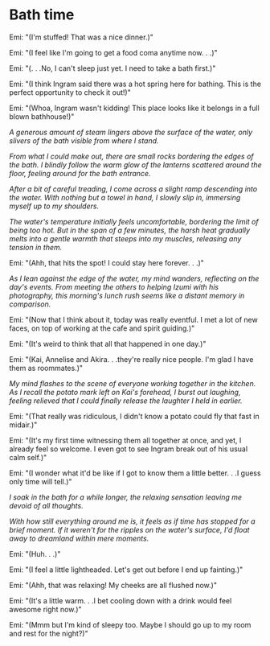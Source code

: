 # Bath time
Emi: "(I'm stuffed! That was a nice dinner.)"

Emi: "(I feel like I'm going to get a food coma anytime now. . .)"

Emi: "(. . .No, I can't sleep just yet. I need to take a bath first.)"

Emi: "(I think Ingram said there was a hot spring here for bathing. This is the perfect opportunity to check it out!)"

Emi: "(Whoa, Ingram wasn't kidding! This place looks like it belongs in a full blown bathhouse!)"

*A generous amount of steam lingers above the surface of the water, only slivers of the bath visible from where I stand.*

*From what I could make out, there are small rocks bordering the edges of the bath. I blindly follow the warm glow of the lanterns scattered around the floor, feeling around for the bath entrance.*

*After a bit of careful treading, I come across a slight ramp descending into the water. With nothing but a towel in hand, I slowly slip in, immersing myself up to my shoulders.*

*The water's temperature initially feels uncomfortable, bordering the limit of being too hot. But in the span of a few minutes, the harsh heat gradually melts into a gentle warmth that steeps into my muscles, releasing any tension in them.*

Emi: "(Ahh, that hits the spot! I could stay here forever. . .)"

*As I lean against the edge of the water, my mind wanders, reflecting on the day's events. From meeting the others to helping Izumi with his photography, this morning's lunch rush seems like a distant memory in comparison.*

Emi: "(Now that I think about it, today was really eventful. I met a lot of new faces, on top of working at the cafe and spirit guiding.)"

Emi: "(It's weird to think that all that happened in one day.)"

Emi: "(Kai, Annelise and Akira. . .they're really nice people. I'm glad I have them as roommates.)"

*My mind flashes to the scene of everyone working together in the kitchen. As I recall the potato mark left on Kai's forehead, I burst out laughing, feeling relieved that I could finally release the laughter I held in earlier.*

Emi: "(That really was ridiculous, I didn't know a potato could fly that fast in midair.)"

Emi: "(It's my first time witnessing them all together at once, and yet, I already feel so welcome. I even got to see Ingram break out of his usual calm self.)"

Emi: "(I wonder what it'd be like if I got to know them a little better. . .I guess only time will tell.)"

*I soak in the bath for a while longer, the relaxing sensation leaving me devoid of all thoughts.*

*With how still everything around me is, it feels as if time has stopped for a brief moment. If it weren't for the ripples on the water's surface, I'd float away to dreamland within mere moments.*

Emi: "(Huh. . .)"

Emi: "(I feel a little lightheaded. Let's get out before I end up fainting.)"

Emi: "(Ahh, that was relaxing! My cheeks are all flushed now.)"

Emi: "(It's a little warm. . .I bet cooling down with a drink would feel awesome right now.)"

Emi: "(Mmm but I'm kind of sleepy too. Maybe I should go up to my room and rest for the night?)"
